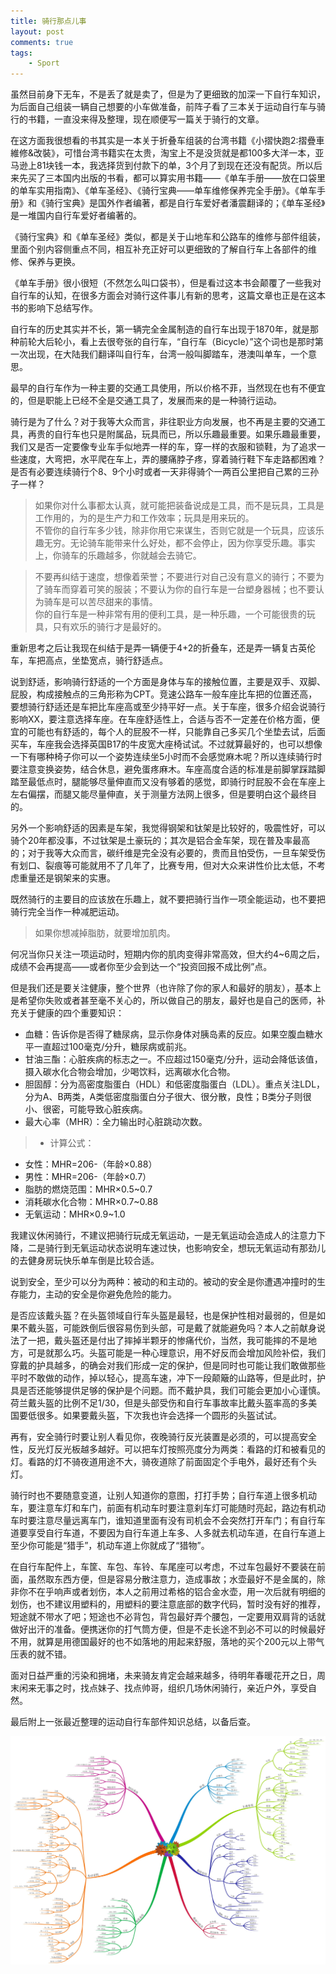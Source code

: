 ```yaml
--- 
title: 骑行那点儿事
layout: post
comments: true
tags: 
    - Sport
---
```

虽然目前身下无车，不是丢了就是卖了，但是为了更细致的加深一下自行车知识，为后面自己组装一辆自己想要的小车做准备，前阵子看了三本关于运动自行车与骑行的书籍，一直没来得及整理，现在顺便写一篇关于骑行的文章。

在这方面我很想看的书其实是一本关于折叠车组装的台湾书籍《小摺快跑2:摺疊車維修&改裝》，可惜台湾书籍实在太贵，淘宝上不是没货就是都100多大洋一本，亚马逊上81块钱一本，我选择货到付款下的单，3个月了到现在还没有配货。所以后来先买了三本国内出版的书看，都可以算实用书籍——《单车手册——放在口袋里的单车实用指南》、《单车圣经》、《骑行宝典——单车维修保养完全手册》。《单车手册》和《骑行宝典》是国外作者编著，都是自行车爱好者潘震翻译的；《单车圣经》是一堆国内自行车爱好者编著的。

《骑行宝典》和《单车圣经》类似，都是关于山地车和公路车的维修与部件组装，里面个别内容侧重点不同，相互补充正好可以更细致的了解自行车上各部件的维修、保养与更换。

《单车手册》很小很短（不然怎么叫口袋书），但是看过这本书会颠覆了一些我对自行车的认知，在很多方面会对骑行这件事儿有新的思考，这篇文章也正是在这本书的影响下总结写作。

自行车的历史其实并不长，第一辆完全金属制造的自行车出现于1870年，就是那种前轮大后轮小，看上去很夸张的自行车，“自行车（Bicycle）”这个词也是那时第一次出现，在大陆我们翻译叫自行车，台湾一般叫脚踏车，港澳叫单车，一个意思。

最早的自行车作为一种主要的交通工具使用，所以价格不菲，当然现在也有不便宜的，但是职能上已经不全是交通工具了，发展而来的是一种骑行运动。

骑行是为了什么？对于我等大众而言，非往职业方向发展，也不再是主要的交通工具，再贵的自行车也只是附属品，玩具而已，所以乐趣最重要。如果乐趣最重要，我们又是否一定要像专业车手似地弄一样的车，穿一样的衣服和锁鞋，为了追求一些速度，大弯把，水平爬在车上，弄的腰痛脖子疼，穿着骑行鞋下车走路都困难？是否有必要连续骑行个8、9个小时或者一天非得骑个一两百公里把自己累的三孙子一样？

>如果你对什么事都太认真，就可能把装备说成是工具，而不是玩具，工具是工作用的，为的是生产力和工作效率；玩具是用来玩的。  
>不管你的自行车多少钱，除非你用它来谋生，否则它就是一个玩具，应该乐趣无穷。无论骑车能带来什么好处，都不会停止，因为你享受乐趣。事实上，你骑车的乐趣越多，你就越会去骑它。

>不要再纠结于速度，想像着荣誉；不要进行对自己没有意义的骑行；不要为了骑车而穿着可笑的服装；不要认为你的自行车是一台塑身器械；也不要认为骑车是可以苦尽甜来的事情。  
你的自行车是一种非常有用的便利工具，是一种乐趣，一个可能很贵的玩具，只有欢乐的骑行才是最好的。     

重新思考之后让我现在纠结于是弄一辆便于4+2的折叠车，还是弄一辆复古英伦车，车把高点，坐垫宽点，骑行舒适点。

说到舒适，影响骑行舒适的一个方面是身体与车的接触位置，主要是双手、双脚、屁股，构成接触点的三角形称为CPT。竞速公路车一般车座比车把的位置还高，要想骑行舒适还是车把比车座高或至少持平好一点。关于车座，很多介绍会说骑行影响XX，要注意选择车座。在车座舒适性上，合适与否不一定差在价格方面，便宜的可能也有舒适的，每个人的屁股不一样，只能靠自己多买几个坐垫去试，后面买车，车座我会选择英国B17的牛皮宽大座椅试试。不过就算最好的，也可以想像一下有哪种椅子你可以一个姿势连续坐5小时而不会感觉麻木呢？所以连续骑行时要注意变换姿势，结合休息，避免蛋疼麻木。车座高度合适的标准是前脚掌踩踏脚踏至最低点时，腿能够尽量伸直而又没有够着的感觉，即骑行时屁股不会在车座上左右偏摆，而腿又能尽量伸直，关于测量方法网上很多，但是要明白这个最终目的。

另外一个影响舒适的因素是车架，我觉得钢架和钛架是比较好的，吸震性好，可以骑个20年都没事，不过钛架是土豪玩的；其次是铝合金车架，现在普及率最高的；对于我等大众而言，碳纤维是完全没有必要的，贵而且怕受伤，一旦车架受伤有划口、裂痕等可能就用不了几年了，比赛专用，但对大众来讲性价比太低，不考虑重量还是钢架来的实惠。

既然骑行的主要目的应该放在乐趣上，就不要把骑行当作一项全能运动，也不要把骑行完全当作一种减肥运动。
>如果你想减掉脂肪，就要增加肌肉。 

何况当你只关注一项运动时，短期内你的肌肉变得非常高效，但大约4~6周之后，成绩不会再提高——或者你至少会到达一个“投资回报不成比例”点。

但是我们还是要关注健康，整个世界（也许除了你的家人和最好的朋友），基本上是希望你失败或者甚至毫不关心的，所以做自己的朋友，最好也是自己的医师，补充关于健康的四个重要知识：

+ 血糖：告诉你是否得了糖尿病，显示你身体对胰岛素的反应。如果空腹血糖水平一直超过100毫克/分升，糖尿病或前兆。
+ 甘油三酯：心脏疾病的标志之一。不应超过150毫克/分升，运动会降低该值，摄入碳水化合物会增加，少喝饮料，远离碳水化合物。
+ 胆固醇：分为高密度脂蛋白（HDL）和低密度脂蛋白（LDL）。重点关注LDL，分为A、B两类，A类低密度脂蛋白分子很大、很分散，良性；B类分子则很小、很密，可能导致心脏疾病。
+ 最大心率（MHR）：全力输出时心脏跳动次数。
>- 计算公式：
- 女性：MHR=206-（年龄×0.88） 
- 男性：MHR=206-（年龄×0.7）
- 脂肪的燃烧范围：MHR×0.5~0.7
- 消耗碳水化合物：MHR×0.7~0.88
- 无氧运动：MHR×0.9~1.0

我建议休闲骑行，不建议把骑行玩成无氧运动，一是无氧运动会造成人的注意力下降，二是骑行到无氧运动状态说明车速过快，也影响安全，想玩无氧运动有那劲儿的去健身房玩快乐单车倒是比较合适。

说到安全，至少可以分为两种：被动的和主动的。被动的安全是你遭遇冲撞时的生存能力，主动的安全是你避免危险的能力。

是否应该戴头盔？在头盔领域自行车头盔是最轻，也是保护性相对最弱的，但是如果不戴头盔，可能跌倒后很容易伤到头部，可是戴了就能避免吗？本人之前献身说法了一把，戴头盔还是付出了摔掉半颗牙的惨痛代价，当然，我可能摔的不是地方，可是就那么巧。头盔可能是一种心理意识，用不好反而会增加风险补偿，我们穿戴的护具越多，的确会对我们形成一定的保护，但是同时也可能让我们敢做那些平时不敢做的动作，掉以轻心，提高车速，冲下一段颠簸的山路等，但是此时，护具是否还能够提供足够的保护是个问题。而不戴护具，我们可能会更加小心谨慎。荷兰戴头盔的比例不足1/30，但是头部受伤和自行车事故率比戴头盔率高的多美国要低很多。如果要戴头盔，下次我也许会选择一个圆形的头盔试试。

再有，安全骑行时要让别人看见你，夜晚骑行反光装置是必须的，可以提高安全性，反光灯反光板越多越好。可以把车灯按照亮度分为两类：看路的灯和被看见的灯。看路的灯不骑夜道用途不大，骑夜道除了前面固定个手电外，最好还有个头灯。

骑行时也不要随意变道，让别人知道你的意图，打打手势；自行车道上很多机动车，要注意车灯和车门，前面有机动车时要注意刹车灯可能随时亮起，路边有机动车时要注意尽量远离车门，谁知道里面有没有司机会不会突然打开车门；有自行车道要享受自行车道，不要因为自行车道上车多、人多就去机动车道，在自行车道上至少你可能是“猎手”，机动车道上你就成了“猎物”。

在自行车配件上，车筐、车包、车铃、车尾座可以考虑，不过车包最好不要装在前面，虽然取东西方便，但是容易分散注意力，造成事故；水壶最好不是金属的，除非你不在乎响声或者划伤，本人之前用过希格的铝合金水壶，用一次后就有明细的划伤，也不建议用塑料的，用塑料的要注意底部的数字代码，暂时没有好的推荐，短途就不带水了吧；短途也不必背包，背包最好弄个腰包，一定要用双肩背的话就做好出汗的准备。便携迷你的打气筒方便，但是不走长途不到必不可以的时候最好不用，就算是用德国最好的也不如落地的用起来舒服，落地的买个200元以上带气压表的就不错。

面对日益严重的污染和拥堵，未来骑友肯定会越来越多，待明年春暖花开之日，周末闲来无事之时，找点妹子、找点帅哥，组织几场休闲骑行，亲近户外，享受自然。

最后附上一张最近整理的运动自行车部件知识总结，以备后查。

![](/pic/2014/11-4/1.jpg)


